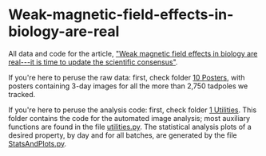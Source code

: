 # Weak-magnetic-field-effects-in-biology-are-real
All data and code for the article, ["Weak magnetic field effects in biology are real---it is time to update the scientific consensus"](https://www.google.com).

If you're here to peruse the raw data: first, check folder [10 Posters](https://github.com/Quantum-Biology-Institute/Weak-magnetic-field-effects-in-biology-are-real/tree/main/10%20Posters), with posters containing 3-day images for all the more than 2,750 tadpoles we tracked.

If you're here to peruse the analysis code: first, check folder [1 Utilities](https://github.com/Quantum-Biology-Institute/Weak-magnetic-field-effects-in-biology-are-real/tree/main/1%20Utilities). This folder contains the code for the automated image analysis; most auxiliary functions are found in the file [utilities.py]([https://www.google.com](https://github.com/Quantum-Biology-Institute/Weak-magnetic-field-effects-in-biology-are-real/blob/main/1%20Utilities/utilities.py)). The statistical analysis plots of a desired property, by day and for all batches, are generated by the file [StatsAndPlots.py]([https://www.google.com](https://github.com/Quantum-Biology-Institute/Weak-magnetic-field-effects-in-biology-are-real/blob/main/1%20Utilities/StatsAndPlots.py)). 
